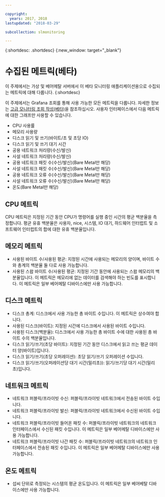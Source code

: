 ```yaml
---

copyright:
  years: 2017, 2018
lastupdated: "2018-03-29"

subcollection: slmonitoring

---
```


{:shortdesc: .shortdesc}
{:new_window: target="_blank"}

# 수집된 메트릭(베타)
이 주제에서는 가상 및 베어메탈 서버에서 이 베타 모니터링 애플리케이션용으로 수집되는 메트릭에 대해 다룹니다.
{:shortdesc}

이 주제에서는 Grafana 조회를 통해 사용 가능한 모든 메트릭을 다룹니다. 자세한 정보는 [고급 모니터링 조회 작성(베타)](/docs/infrastructure/SLmonitoring?topic=slmonitoring-creating-an-advanced-monitoring-query-beta-#creating-an-advanced-monitoring-query-beta-)을 참조하십시오. 사용자 인터페이스에서 다음 메트릭에 대한 그래프만 사용할 수 있습니다.
* CPU 사용률
* 메모리 사용량
* 디스크 읽기 및 쓰기(바이트/초 및 초당 IO)
* 디스크 읽기 및 쓰기 대기 시간
* 공용 네트워크 처리량(수신/발신)
* 사설 네트워크 처리량(수신/발신)
* 공용 네트워크 패킷 수(수신/발신)(Bare Metal만 해당)
* 사설 네트워크 패킷 수(수신/발신)(Bare Metal만 해당)
* 공용 네트워크 오류 수(수신/발신)(Bare Metal만 해당)
* 사설 네트워크 오류 수(수신/발신)(Bare Metal만 해당)
* 온도(Bare Metal만 해당)


## CPU 메트릭
  CPU 메트릭은 지정된 기간 동안 CPU가 명령어를 실행 중인 시간의 평균 백분율을 측정합니다. 평균 유휴 백분율은 사용자, nice, 시스템, IO 대기, 하드웨어 인터럽트 및 소프트웨어 인터럽트의 합에 대한 유휴 백분율입니다.

## 메모리 메트릭
* 사용된 바이트 수/사용된 평균: 지정된 시간에 사용되는 메모리의 양이며, 바이트 수와 총계의 백분율 둘 다로 사용 가능합니다.
* 사용된 스왑 바이트 수/사용된 평균: 지정된 기간 동안에 사용되는 스왑 메모리의 백분율입니다. 이 메트릭은 메모리에 없는 데이터를 검색해야 하는 빈도를 표시합니다. 이 메트릭은 일부 베어메탈 디바이스에만 사용 가능합니다.

## 디스크 메트릭

* 디스크 총계: 디스크에서 사용 가능한 총 바이트 수입니다. 이 메트릭은 상수여야 합니다.
* 사용된 디스크(바이트): 지정된 시간에 디스크에서 사용된 바이트 수입니다.
* 사용된 디스크(백분율): 디스크에서 사용 가능한 총 바이트 수에 대한 사용된 총 바이트 수의 백분율입니다.
* 디스크 읽기/쓰기(초당 바이트): 지정된 기간 동안 디스크에서 읽고 쓰는 평균 데이터 양(바이트)입니다.
* 디스크 읽기/쓰기(초당 오퍼레이션): 초당 읽기/쓰기 오퍼레이션 수입니다.
* 디스크 읽기/쓰기(오퍼레이션당 대기 시간(밀리초)): 읽기/쓰기당 대기 시간(밀리초)입니다.

## 네트워크 메트릭

 * 네트워크 퍼블릭/프라이빗 수신: 퍼블릭/프라이빗 네트워크에서 전송된 바이트 수입니다.
* 네트워크 퍼블릭/프라이빗 발신: 퍼블릭/프라이빗 네트워크에서 수신된 바이트 수입니다.
* 네트워크 퍼블릭/프라이빗 들어온 패킷 수: 퍼블릭/프라이빗 네트워크의 네트워크 인터페이스에서 수신된 패킷 수입니다. 이 메트릭은 일부 베어메탈 디바이스에만 사용 가능합니다.
* 네트워크 퍼블릭/프라이빗 나간 패킷 수: 퍼블릭/프라이빗 네트워크의 네트워크 인터페이스에서 전송된 패킷 수입니다. 이 메트릭은 일부 베어메탈 디바이스에만 사용 가능합니다.

## 온도 메트릭
* 섭씨 단위로 측정되는 시스템의 평균 온도입니다. 이 메트릭은 일부 베어베탈 디바이스에만 사용 가능합니다.

